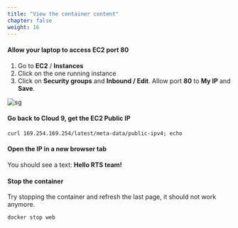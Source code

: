 ```yaml
---
title: "View the container content"
chapter: false
weight: 16
---
```


#### Allow your laptop to access EC2 port 80
1. Go to **EC2** / **Instances**
1. Click on the one running instance
1. Click on **Security groups** and **Inbound / Edit**. Allow port **80** to **My IP** and **Save**.

![sg](/images/sg-01.png)

#### Go back to Cloud 9, get the EC2 Public IP
```
curl 169.254.169.254/latest/meta-data/public-ipv4; echo
```

#### Open the IP in a new browser tab

You should see a text: **Hello RTS team!**

#### Stop the container

Try stopping the container and refresh the last page, it should not work anymore.

```
docker stop web
```

